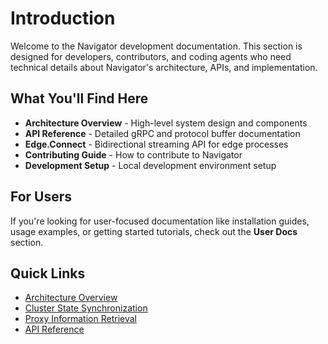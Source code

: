 # Introduction

Welcome to the Navigator development documentation. This section is designed for developers, contributors, and coding agents who need technical details about Navigator's architecture, APIs, and implementation.

## What You'll Find Here

- **Architecture Overview** - High-level system design and components
- **API Reference** - Detailed gRPC and protocol buffer documentation
- **Edge.Connect** - Bidirectional streaming API for edge processes
- **Contributing Guide** - How to contribute to Navigator
- **Development Setup** - Local development environment setup

## For Users

If you're looking for user-focused documentation like installation guides, usage examples, or getting started tutorials, check out the **User Docs** section.

## Quick Links

- [Architecture Overview](./architecture.md)
- [Cluster State Synchronization](./cluster-state-sync.md)
- [Proxy Information Retrieval](./proxy-information-retrieval.md)
- [API Reference](../reference/api/backend-api.md)
